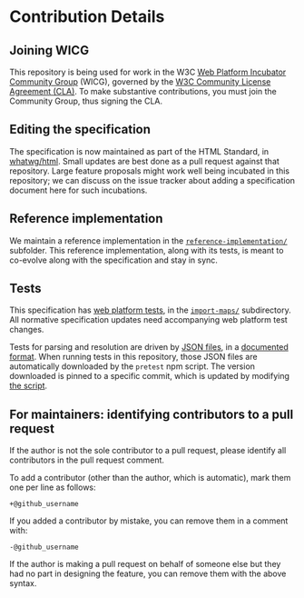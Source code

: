 # Contribution Details

## Joining WICG

This repository is being used for work in the W3C [Web Platform Incubator Community Group](https://www.w3.org/community/wicg/) (WICG), governed by the [W3C Community License Agreement (CLA)](http://www.w3.org/community/about/agreements/cla/). To make substantive contributions, you must join the Community Group, thus signing the CLA.

## Editing the specification

The specification is now maintained as part of the HTML Standard, in [whatwg/html](https://github.com/whatwg/html). Small updates are best done as a pull request against that repository. Large feature proposals might work well being incubated in this repository; we can discuss on the issue tracker about adding a specification document here for such incubations.

## Reference implementation

We maintain a reference implementation in the [`reference-implementation/`](https://github.com/WICG/import-maps/tree/main/reference-implementation) subfolder. This reference implementation, along with its tests, is meant to co-evolve along with the specification and stay in sync.

## Tests

This specification has [web platform tests](https://github.com/web-platform-tests/wpt), in the [`import-maps/`](https://github.com/web-platform-tests/wpt/tree/master/import-maps) subdirectory. All normative specification updates need accompanying web platform test changes.

Tests for parsing and resolution are driven by [JSON files](https://github.com/web-platform-tests/wpt/tree/master/import-maps/data-driven/resources), in a [documented format](https://github.com/web-platform-tests/wpt/tree/master/import-maps/data-driven). When running tests in this repository, those JSON files are automatically downloaded by the `pretest` npm script. The version downloaded is pinned to a specific commit, which is updated by modifying [the script](https://github.com/WICG/import-maps/blob/main/reference-implementation/__tests__/sync-tests.js).

## For maintainers: identifying contributors to a pull request

If the author is not the sole contributor to a pull request, please identify all contributors in the pull request comment.

To add a contributor (other than the author, which is automatic), mark them one per line as follows:

```
+@github_username
```

If you added a contributor by mistake, you can remove them in a comment with:

```
-@github_username
```

If the author is  making a pull request on behalf of someone else but they had no part in designing the feature, you can remove them with the above syntax.
